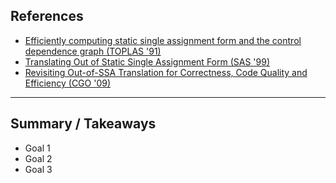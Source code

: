 ## References

- [Efficiently computing static single assignment form and the control dependence graph (TOPLAS '91)](https://dl.acm.org/citation.cfm?id=115320)
- [Translating Out of Static Single Assignment Form (SAS '99)](https://dl.acm.org/citation.cfm?id=718132)
- [Revisiting Out-of-SSA Translation for Correctness, Code Quality and Efficiency (CGO '09)](https://dl.acm.org/citation.cfm?id=1545063)

---

## Summary / Takeaways

* Goal 1 <!-- .element: class="fragment" -->
* Goal 2 <!-- .element: class="fragment" -->
* Goal 3 <!-- .element: class="fragment" -->
